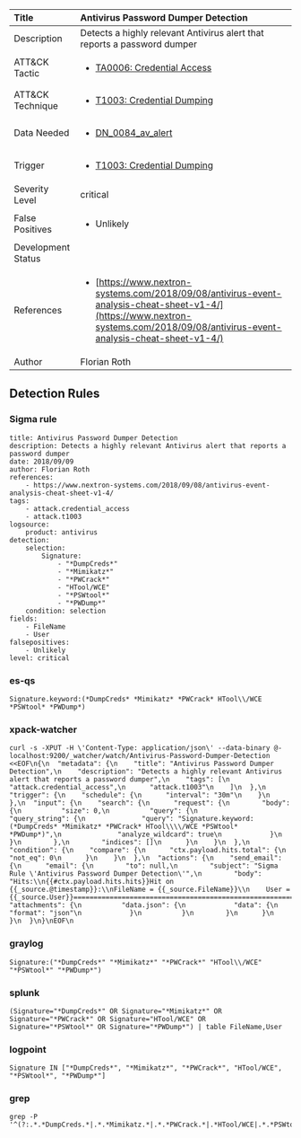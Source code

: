 | Title                | Antivirus Password Dumper Detection                                                                                                                                                 |
|:---------------------|:------------------------------------------------------------------------------------------------------------------------------------------------------------|
| Description          | Detects a highly relevant Antivirus alert that reports a password dumper                                                                                                                                           |
| ATT&amp;CK Tactic    | <ul><li>[TA0006: Credential Access](https://attack.mitre.org/tactics/TA0006)</li></ul>  |
| ATT&amp;CK Technique | <ul><li>[T1003: Credential Dumping](https://attack.mitre.org/techniques/T1003)</li></ul>                             |
| Data Needed          | <ul><li>[DN_0084_av_alert](../Data_Needed/DN_0084_av_alert.md)</li></ul>                                                         |
| Trigger              | <ul><li>[T1003: Credential Dumping](../Triggers/T1003.md)</li></ul>  |
| Severity Level       | critical                                                                                                                                                 |
| False Positives      | <ul><li>Unlikely</li></ul>                                                                  |
| Development Status   |                                                                                                                                                 |
| References           | <ul><li>[https://www.nextron-systems.com/2018/09/08/antivirus-event-analysis-cheat-sheet-v1-4/](https://www.nextron-systems.com/2018/09/08/antivirus-event-analysis-cheat-sheet-v1-4/)</li></ul>                                                          |
| Author               | Florian Roth                                                                                                                                                |


## Detection Rules

### Sigma rule

```
title: Antivirus Password Dumper Detection
description: Detects a highly relevant Antivirus alert that reports a password dumper
date: 2018/09/09
author: Florian Roth
references:
    - https://www.nextron-systems.com/2018/09/08/antivirus-event-analysis-cheat-sheet-v1-4/
tags:
    - attack.credential_access
    - attack.t1003
logsource:
    product: antivirus
detection:
    selection:
        Signature: 
            - "*DumpCreds*"
            - "*Mimikatz*"
            - "*PWCrack*"
            - "HTool/WCE"
            - "*PSWtool*"
            - "*PWDump*"
    condition: selection
fields:
    - FileName
    - User
falsepositives:
    - Unlikely
level: critical

```





### es-qs
    
```
Signature.keyword:(*DumpCreds* *Mimikatz* *PWCrack* HTool\\/WCE *PSWtool* *PWDump*)
```


### xpack-watcher
    
```
curl -s -XPUT -H \'Content-Type: application/json\' --data-binary @- localhost:9200/_watcher/watch/Antivirus-Password-Dumper-Detection <<EOF\n{\n  "metadata": {\n    "title": "Antivirus Password Dumper Detection",\n    "description": "Detects a highly relevant Antivirus alert that reports a password dumper",\n    "tags": [\n      "attack.credential_access",\n      "attack.t1003"\n    ]\n  },\n  "trigger": {\n    "schedule": {\n      "interval": "30m"\n    }\n  },\n  "input": {\n    "search": {\n      "request": {\n        "body": {\n          "size": 0,\n          "query": {\n            "query_string": {\n              "query": "Signature.keyword:(*DumpCreds* *Mimikatz* *PWCrack* HTool\\\\/WCE *PSWtool* *PWDump*)",\n              "analyze_wildcard": true\n            }\n          }\n        },\n        "indices": []\n      }\n    }\n  },\n  "condition": {\n    "compare": {\n      "ctx.payload.hits.total": {\n        "not_eq": 0\n      }\n    }\n  },\n  "actions": {\n    "send_email": {\n      "email": {\n        "to": null,\n        "subject": "Sigma Rule \'Antivirus Password Dumper Detection\'",\n        "body": "Hits:\\n{{#ctx.payload.hits.hits}}Hit on {{_source.@timestamp}}:\\nFileName = {{_source.FileName}}\\n    User = {{_source.User}}================================================================================\\n{{/ctx.payload.hits.hits}}",\n        "attachments": {\n          "data.json": {\n            "data": {\n              "format": "json"\n            }\n          }\n        }\n      }\n    }\n  }\n}\nEOF\n
```


### graylog
    
```
Signature:("*DumpCreds*" "*Mimikatz*" "*PWCrack*" "HTool\\/WCE" "*PSWtool*" "*PWDump*")
```


### splunk
    
```
(Signature="*DumpCreds*" OR Signature="*Mimikatz*" OR Signature="*PWCrack*" OR Signature="HTool/WCE" OR Signature="*PSWtool*" OR Signature="*PWDump*") | table FileName,User
```


### logpoint
    
```
Signature IN ["*DumpCreds*", "*Mimikatz*", "*PWCrack*", "HTool/WCE", "*PSWtool*", "*PWDump*"]
```


### grep
    
```
grep -P '^(?:.*.*DumpCreds.*|.*.*Mimikatz.*|.*.*PWCrack.*|.*HTool/WCE|.*.*PSWtool.*|.*.*PWDump.*)'
```



